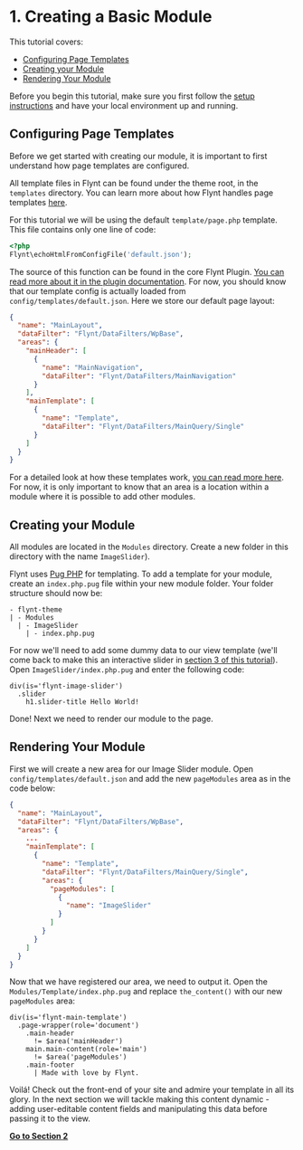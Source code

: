 # 1. Creating a Basic Module

This tutorial covers:
- [Configuring Page Templates](#page-templates-and-layout)
- [Creating your Module](#creating-your-module)
- [Rendering Your Module](#rendering-your-module)

Before you begin this tutorial, make sure you first follow the [setup instructions](../setup.md) and have your local environment up and running.

## Configuring Page Templates
Before we get started with creating our module, it is important to first understand how page templates are configured.

All template files in Flynt can be found under the theme root, in the `templates` directory. You can learn more about how Flynt handles page templates [here](../theme-development/page-templates.md).

For this tutorial we will be using the default `template/page.php` template. This file contains only one line of code:

```php
<?php
Flynt\echoHtmlFromConfigFile('default.json');
```

The source of this function can be found in the core Flynt Plugin. [You can read more about it in the plugin documentation](/add-link). For now, you should know that our template config is actually loaded from `config/templates/default.json`. Here we store our default page layout:

```json
{
  "name": "MainLayout",
  "dataFilter": "Flynt/DataFilters/WpBase",
  "areas": {
    "mainHeader": [
      {
        "name": "MainNavigation",
        "dataFilter": "Flynt/DataFilters/MainNavigation"
      }
    ],
    "mainTemplate": [
      {
        "name": "Template",
        "dataFilter": "Flynt/DataFilters/MainQuery/Single"
      }
    ]
  }
}
```

For a detailed look at how these templates work, [you can read more here](). For now, it is only important to know that an area is a location within a module where it is possible to add other modules.

## Creating your Module
All modules are located in the `Modules` directory. Create a new folder in this directory with the name `ImageSlider`).

Flynt uses [Pug PHP](https://github.com/pug-php) for templating. To add a template for your module, create an `index.php.pug` file within your new module folder. Your folder structure should now be:

```
- flynt-theme
| - Modules
  | - ImageSlider
    | - index.php.pug
```

For now we'll need to add some dummy data to our view template (we'll come back to make this an interactive slider in [section 3 of this tutorial](module-assets.md)). Open `ImageSlider/index.php.pug` and enter the following code:

```jade
div(is='flynt-image-slider')
  .slider
    h1.slider-title Hello World!
```

Done! Next we need to render our module to the page.

## Rendering Your Module

First we will create a new area for our Image Slider module. Open `config/templates/default.json` and add the new `pageModules` area as in the code below:

```json
{
  "name": "MainLayout",
  "dataFilter": "Flynt/DataFilters/WpBase",
  "areas": {
    ...
    "mainTemplate": [
      {
        "name": "Template",
        "dataFilter": "Flynt/DataFilters/MainQuery/Single",
        "areas": {
          "pageModules": [
            {
              "name": "ImageSlider"
            }
          ]
        }
      }
    ]
  }
}
```

Now that we have registered our area, we need to output it. Open the `Modules/Template/index.php.pug` and replace `the_content()` with our new `pageModules` area:

```jade
div(is='flynt-main-template')
  .page-wrapper(role='document')
    .main-header
      != $area('mainHeader')
    main.main-content(role='main')
      != $area('pageModules')
    .main-footer
      | Made with love by Flynt.
```

Voilá! Check out the front-end of your site and admire your template in all its glory. In the next section we will tackle making this content dynamic - adding user-editable content fields and manipulating this data before passing it to the view.

**[Go to Section 2](dynamic-module.md)**

<!-- Stop looking at the source and go build some modules! ;-) -->
